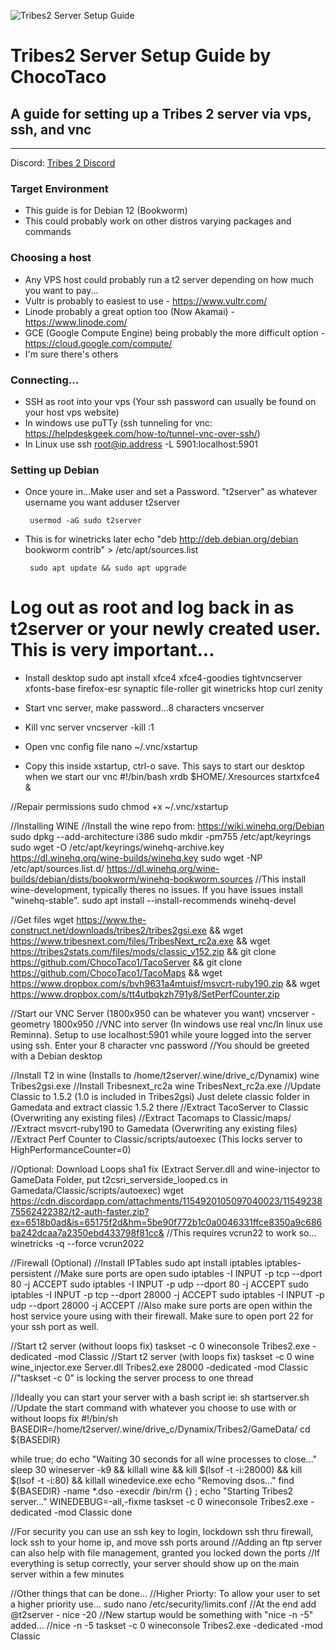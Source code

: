 ![Tribes2 Server Setup Guide](https://cdn.discordapp.com/attachments/521797012014759970/678460505597149214/TacoServer.png)

# Tribes2 Server Setup Guide by ChocoTaco
## A guide for setting up a Tribes 2 server via vps, ssh, and vnc

---

Discord: [Tribes 2 Discord](https://discord.gg/Y4muNvF)

### Target Environment
 - This guide is for Debian 12 (Bookworm)
 - This could probably work on other distros varying packages and commands

### Choosing a host
 - Any VPS host could probably run a t2 server depending on how much you want to pay...
 - Vultr is probably to easiest to use - https://www.vultr.com/
 - Linode probably a great option too (Now Akamai) - https://www.linode.com/
 - GCE (Google Compute Engine) being probably the more difficult option - https://cloud.google.com/compute/
 - I'm sure there's others

### Connecting...
 - SSH as root into your vps (Your ssh password can usually be found on your host vps website)
 - In windows use puTTy (ssh tunneling for vnc: https://helpdeskgeek.com/how-to/tunnel-vnc-over-ssh/)
 - In Linux use ssh root@ip.address -L 5901:localhost:5901

### Setting up Debian
 - Once youre in...Make user and set a Password. "t2server" as whatever username you want
		adduser t2server

		usermod -aG sudo t2server

 - This is for winetricks later
		echo "deb http://deb.debian.org/debian bookworm contrib" > /etc/apt/sources.list

		sudo apt update && sudo apt upgrade

# Log out as root and log back in as t2server or your newly created user. This is very important...

 - Install desktop
		sudo apt install xfce4 xfce4-goodies tightvncserver xfonts-base firefox-esr synaptic file-roller git winetricks htop curl zenity

 - Start vnc server, make password...8 characters
		vncserver

 - Kill vnc server
		vncserver -kill :1

 - Open vnc config file
		nano ~/.vnc/xstartup

 - Copy this inside xstartup, ctrl-o save. This says to start our desktop when we start our vnc
		#!/bin/bash
		xrdb $HOME/.Xresources
		startxfce4 &

//Repair permissions
sudo chmod +x ~/.vnc/xstartup

//Installing WINE
//Install the wine repo from: https://wiki.winehq.org/Debian
sudo dpkg --add-architecture i386
sudo mkdir -pm755 /etc/apt/keyrings
sudo wget -O /etc/apt/keyrings/winehq-archive.key https://dl.winehq.org/wine-builds/winehq.key
sudo wget -NP /etc/apt/sources.list.d/ https://dl.winehq.org/wine-builds/debian/dists/bookworm/winehq-bookworm.sources
//This install wine-development, typically theres no issues. If you have issues install "winehq-stable".
sudo apt install --install-recommends winehq-devel

//Get files
wget https://www.the-construct.net/downloads/tribes2/tribes2gsi.exe &&
wget https://www.tribesnext.com/files/TribesNext_rc2a.exe &&
wget https://tribes2stats.com/files/mods/classic_v152.zip &&
git clone https://github.com/ChocoTaco1/TacoServer &&
git clone https://github.com/ChocoTaco1/TacoMaps &&
wget https://www.dropbox.com/s/bvh9631a4mtuisf/msvcrt-ruby190.zip &&
wget https://www.dropbox.com/s/tt4utbqkzh791y8/SetPerfCounter.zip

//Start our VNC Server (1800x950 can be whatever you want)
vncserver -geometry 1800x950
//VNC into server (In windows use real vnc/In linux use Reminna). Setup to use localhost:5901 while youre logged into the server using ssh. Enter your 8 character vnc password
//You should be greeted with a Debian desktop

//Install T2 in wine (Installs to /home/t2server/.wine/drive_c/Dynamix)
wine Tribes2gsi.exe
//Install Tribesnext_rc2a
wine TribesNext_rc2a.exe
//Update Classic to 1.5.2 (1.0 is included in Tribes2gsi) Just delete classic folder in Gamedata and extract classic 1.5.2 there
//Extract TacoServer to Classic (Overwriting any existing files)
//Extract Tacomaps to Classic/maps/
//Extract msvcrt-ruby190 to Gamedata (Overwriting any existing files)
//Extract Perf Counter to Classic/scripts/autoexec (This locks server to HighPerformanceCounter=0)

//Optional: Download Loops sha1 fix (Extract Server.dll and wine-injector to GameData Folder, put t2csri_serverside_looped.cs in Gamedata/Classic/scripts/autoexec)
wget https://cdn.discordapp.com/attachments/1154920105097040023/1154923875562422382/t2-auth-faster.zip?ex=6518b0ad&is=65175f2d&hm=5be90f772b1c0a0046331ffce8350a9c686ba242dcaa7a2350ebd433798f81cc&
//This requires vcrun22 to work so...
winetricks -q --force vcrun2022

//Firewall (Optional)
//Install IPTables
sudo apt install iptables iptables-persistent
//Make sure ports are open
sudo iptables -I INPUT -p tcp --dport 80 -j ACCEPT
sudo iptables -I INPUT -p udp --dport 80 -j ACCEPT
sudo iptables -I INPUT -p tcp --dport 28000 -j ACCEPT
sudo iptables -I INPUT -p udp --dport 28000 -j ACCEPT
//Also make sure ports are open within the host service youre using with their firewall. Make sure to open port 22 for your ssh port as well.

//Start t2 server (without loops fix)
taskset -c 0 wineconsole Tribes2.exe -dedicated -mod Classic
//Start t2 server (with loops fix)
taskset -c 0 wine wine_injector.exe Server.dll Tribes2.exe 28000 -dedicated -mod Classic
//"taskset -c 0" is locking the server process to one thread

//Ideally you can start your server with a bash script ie: sh startserver.sh
//Update the start command with whatever you choose to use with or without loops fix
#!/bin/sh
BASEDIR=/home/t2server/.wine/drive_c/Dynamix/Tribes2/GameData/
cd ${BASEDIR}

while true; do
	echo "Waiting 30 seconds for all wine processes to close..."
    sleep 30
    wineserver -k9 && killall wine && kill $(lsof -t -i:28000) && kill $(lsof -t -i:80) && killall winedevice.exe
	echo "Removing dsos..."
    find ${BASEDIR} -name \*.dso -execdir /bin/rm {} \;
	echo "Starting Tribes2 server..."
    WINEDEBUG=-all,-fixme taskset -c 0 wineconsole Tribes2.exe -dedicated -mod Classic
done

//For security you can use an ssh key to login, lockdown ssh thru firewall, lock ssh to your home ip, and move ssh ports around
//Adding an ftp server can also help with file management, granted you locked down the ports
//If everything is setup correctly, your server should show up on the main server within a few minutes

//Other things that can be done...
//Higher Priorty: To allow your user to set a higher priority use...
sudo nano /etc/security/limits.conf
//At the end add
@t2server        -          nice          -20
//New startup would be something with "nice -n -5" added...
//nice -n -5 taskset -c 0 wineconsole Tribes2.exe -dedicated -mod Classic
